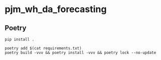 # pjm_wh_da_forecasting

## Poetry
```
pip install .
```

```
poetry add $(cat requirements.txt)
poetry build -vvv && poetry install -vvv && poetry lock --no-update
```